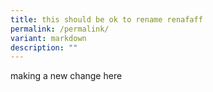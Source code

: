 ```yaml
---
title: this should be ok to rename renafaff
permalink: /permalink/
variant: markdown
description: ""
---
```

making a new change here